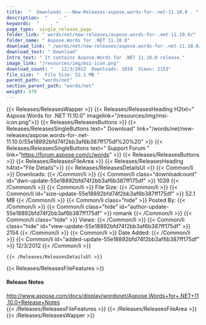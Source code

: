 ```yaml
---
title:  "  Downloads ---New-Releases-aspose.words-for-.net-11.10.0 . " 
description:  "    . " 
keywords:  "    . " 
page_type:  single_release_page
folder_link: " words/net/new-releases/aspose.words-for-.net-11.10.0/"
folder_name: " Aspose.Words for .NET 11.10.0"
download_link: " /words/net/new-releases/aspose.words-for-.net-11.10.0/55e18892bfd74f2bb3af6b387ff175df"
download_text: " Download"
Intro_text: " It contains Aspose.Words for .NET 11.10.0 release."
image_link: "/resources/img/msi-icon.png"
download_count: "   12/3/2012  Downloads: 1039  Views: 2153"
file_size: "  File Size: 52.1 MB "
parent_path: "words/net"
section_parent_path: "words/net"
weight: 470
---
```


{{< Releases/ReleasesWapper >}}
  {{< Releases/ReleasesHeading H2txt=" Aspose.Words for .NET 11.10.0" imagelink="/resources/img/msi-icon.png">}}
  {{< Releases/ReleasesButtons >}}
    {{< Releases/ReleasesSingleButtons text=" Download" link="/words/net/new-releases/aspose.words-for-.net-11.10.0/55e18892bfd74f2bb3af6b387ff175df%20%20" >}}
    {{< Releases/ReleasesSingleButtons text=" Support Forum " link="https://forum.aspose.com/c/words" >}}
  {{< Releases/ReleasesButtons >}}
  {{< Releases/ReleasesFileArea >}}
    {{< Releases/ReleasesHeading h4txt="File Details">}}
    {{< Releases/ReleasesDetailsUl >}}
            {{< Common/li  >}} Downloads: {{< /Common/li >}} 
      {{< Common/li class="downloadcount" id="dwn-update-55e18892bfd74f2bb3af6b387ff175df" >}} 1039 {{< /Common/li >}} 
      {{< Common/li  >}} File Size: {{< /Common/li >}} 
      {{< Common/li id="size-update-55e18892bfd74f2bb3af6b387ff175df" >}} 52.1 MB {{< /Common/li >}} 
      {{< Common/li  class="hide" >}} Posted By: {{< /Common/li >}} 
      {{< Common/li class="hide" id="author-update-55e18892bfd74f2bb3af6b387ff175df" >}} romank {{< /Common/li >}} 
      {{< Common/li class="hide"  >}} Views: {{< /Common/li >}} 
      {{< Common/li class="hide" id="view-update-55e18892bfd74f2bb3af6b387ff175df" >}} 2154 {{< /Common/li >}} 
      {{< Common/li  >}} Date Added: {{< /Common/li >}} 
      {{< Common/li id="added-update-55e18892bfd74f2bb3af6b387ff175df" >}} 12/3/2012 {{< /Common/li >}} 

    {{< /Releases/ReleasesDetailsUl >}}

  {{< Releases/ReleasesFileFeatures >}}
      <h4>Release Notes</h4><div><a href="http://www.aspose.com/docs/display/wordsnet/Aspose.Words+for+.NET+11.10.0+Release+Notes">http://www.aspose.com/docs/display/wordsnet/Aspose.Words+for+.NET+11.10.0+Release+Notes</a></div>
  {{< /Releases/ReleasesFileFeatures >}}
 {{< /Releases/ReleasesFileArea >}}
{{< /Releases/ReleasesWapper >}}


